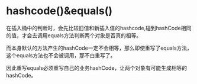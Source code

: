 # hashcode()&equals()

在插入桶中的判断时，会先比较旧值和新插入值的hashcode,碰到hashCode相同的值，才会去调用equals方法判断两个对象是否真的相等。

而本身默认的方法产生的hashCode一定不会相等，那么即使重写了equals方法，这个equals方法也不会被调用，那不白重写了。

因此重写equals必须重写自己的业务hashCode，让两个对象有可能生成相等的hashCode。
